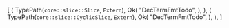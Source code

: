 [
    (
        TypePath(`core::slice::Slice`, `Extern`),
        Ok(
            "DecTermFmtTodo",
        ),
    ),
    (
        TypePath(`core::slice::CyclicSlice`, `Extern`),
        Ok(
            "DecTermFmtTodo",
        ),
    ),
]